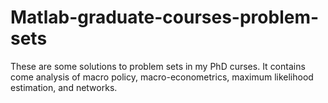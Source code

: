 # Matlab-graduate-courses-problem-sets
These are some solutions to problem sets in my PhD curses.  It contains come analysis of macro policy, macro-econometrics, maximum likelihood estimation, and networks. 